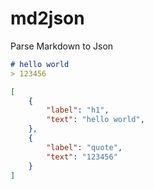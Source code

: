 # md2json

Parse Markdown to Json


```markdown
# hello world
> 123456
```

```json
[
    {
        "label": "h1",
        "text": "hello world",
    },
    {
        "label": "quote",
        "text": "123456"
    }
]
```
